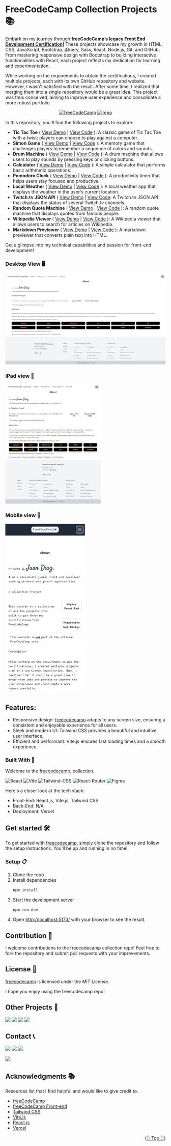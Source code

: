<div id="top"></div>

# FreeCodeCamp Collection Projects 📚

Embark on my journey through **[freeCodeCamp’s legacy Front End Development Certification!](https://www.freecodecamp.org/certification/1diazdev/legacy-front-end)** These projects showcase my growth in HTML, CSS, JavaScript, Bootstrap, jQuery, Sass, React, Node.js, Git, and GitHub. From mastering responsive design with Bootstrap to building interactive functionalities with React, each project reflects my dedication for learning and experimentation.

While working on the requirements to obtain the certifications, I created multiple projects, each with its own GitHub repository and website. However, I wasn't satisfied with the result. After some time, I realized that merging them into a single repository would be a great idea. This project was thus conceived, aiming to improve user experience and consolidate a more robust portfolio.

<div align="center">

[![freeCodeCamp](https://img.shields.io/badge/View%20Demo-000?style=for-the-badge&logo=Google-Chrome&logoColor=white)](https://freecodecamp.jpdiaz.dev/)
[![repo](https://img.shields.io/badge/View%20Code-000?style=for-the-badge&logo=GitHub&logoColor=white)](https://stackblitz.com/github.com/JuanPabloDiaz/freecodecamp)

</div>

In this repository, you'll find the following projects to explore:

- **Tic Tac Toe** ( [View Demo](https://tictactoe.jpdiaz.dev/) | [View Code](https://stackblitz.com/github.com/JuanPabloDiaz/ticTacToe) ): A classic game of Tic Tac Toe with a twist: players can choose to play against a computer.
- **Simon Game** ( [View Demo](https://simon.jpdiaz.dev/) | [View Code](https://stackblitz.com/github.com/JuanPabloDiaz/simonGame) ): A memory game that challenges players to remember a sequence of colors and sounds.
- **Drum Machine** ( [View Demo](https://drum.jpdiaz.dev/) | [View Code](https://stackblitz.com/github.com/JuanPabloDiaz/drumMachine) ): A drum machine that allows users to play sounds by pressing keys or clicking buttons.
- **Calculator** ( [View Demo](https://math.jpdiaz.dev/) | [View Code](https://stackblitz.com/github.com/JuanPabloDiaz/calculator) ): A simple calculator that performs basic arithmetic operations.
- **Pomodoro Clock** ( [View Demo](https://25.jpdiaz.dev/) | [View Code](https://stackblitz.com/github.com/JuanPabloDiaz/25-5_clock) ): A productivity timer that helps users stay focused and productive.
- **Local Weather** ( [View Demo](https://weather.jpdiaz.dev/) | [View Code](https://stackblitz.com/github.com/JuanPabloDiaz/weather) ): A local weather app that displays the weather in the user's current location.
- **Twitch.tv JSON API** ( [View Demo](https://twitch.jpdiaz.dev/) | [View Code](https://stackblitz.com/github.com/JuanPabloDiaz/twitch): A Twitch.tv JSON API that displays the status of several Twitch.tv channels.
- **Random Quote Machine** ( [View Demo](https://quote.jpdiaz.dev/) | [View Code](https://stackblitz.com/github.com/JuanPabloDiaz/random-quote-generator) ): A random quote machine that displays quotes from famous people.
- **Wikipedia Viewer** ( [View Demo](https://wiki.jpdiaz.dev/) | [View Code](https://stackblitz.com/github.com/JuanPabloDiaz/wikipediaViewer) ): A Wikipedia viewer that allows users to search for articles on Wikipedia.
- **Markdown Previewer** ( [View Demo](https://markdown.jpdiaz.dev/) | [View Code](https://stackblitz.com/github.com/JuanPabloDiaz/markdownPreviewer) ): A markdown previewer that converts plain text into HTML.

Get a glimpse into my technical capabilities and passion for front-end development!

### Desktop View 🖥️

<img src="./src/assets/images/desktop.png" width="" />

### iPad view 📱

<img src="./src/assets/images/ipad.png" width="300" />

### Mobile view 📱

<img src="./src/assets/images/phone.png" width="250" />

## Features:

- Responsive design: [freecodecamp](https://freecodecamp.jpdiaz.dev) adapts to any screen size, ensuring a consistent and enjoyable experience for all users.
- Sleek and modern UI: Tailwind CSS provides a beautiful and intuitive user interface.
- Efficient and performant: Vite.js ensures fast loading times and a smooth experience.

### Built With 🔑

Welcome to the [freecodecamp](https://freecodecamp.jpdiaz.dev), collection.

![React](https://img.shields.io/badge/React-61DAFB.svg?style=for-the-badge&logo=React&logoColor=black)
![Vite](https://img.shields.io/badge/Vite-646CFF.svg?style=for-the-badge&logo=Vite&logoColor=white)
![Tailwind-CSS](https://img.shields.io/badge/Tailwind%20CSS-06B6D4.svg?style=for-the-badge&logo=Tailwind-CSS&logoColor=white)
![React-Router](https://img.shields.io/badge/React%20Router-CA4245.svg?style=for-the-badge&logo=React-Router&logoColor=white)
![Figma](https://img.shields.io/badge/Figma-F24E1E.svg?style=for-the-badge&logo=Figma&logoColor=white)

Here's a closer look at the tech stack:

- Front-End: React.js, Vite.js, Tailwind CSS
- Back-End: N/A
- Deployment: Vercel

## Get started 🛠️

To get started with [freecodecamp](https://freecodecamp.jpdiaz.dev), simply clone the repository and follow the setup instructions. You'll be up and running in no time!

### Setup 📋

1. Clone the repo
2. Install dependencies
   ```sh
   npm install
   ```
3. Start the development server
   ```sh
   npm run dev
   ```
4. Open [http://localhost:5173/](http://localhost:5173/) with your browser to see the result.

## Contribution 🤝

I welcome contributions to the freecodecamp collection repo! Feel free to fork the repository and submit pull requests with your improvements.

## License 📜

[freecodecamp](https://freecodecamp.jpdiaz.dev) is licensed under the MIT License.

I hope you enjoy using the freecodecamp repo!

<!-- OTHER PROJECTS -->

## Other Projects 🚀

![](https://img.shields.io/badge/Platzi_Repos-121f3d?style=for-the-badge&logo=Platzi&logoColor=98CA3F)
[![](https://img.shields.io/badge/2021-222?style=for-the-badge)](https://github.com/JuanPabloDiaz/platzi/tree/main/2021)
[![](https://img.shields.io/badge/2022-222?style=for-the-badge)](https://github.com/JuanPabloDiaz/platzi/tree/main/2022)
[![](https://img.shields.io/badge/2023-222?style=for-the-badge)](https://github.com/JuanPabloDiaz/platzi/tree/main/2023)

<!-- CONTACT -->

## Contact 📞

[![](https://img.shields.io/badge/@1diazdev-fff?style=for-the-badge&logo=linkedin&logoColor=0A66C2)](https://www.linkedin.com/in/1diazdev/)
[![](https://img.shields.io/badge/@1diazdev-fff?style=for-the-badge&logo=Twitter&logoColor=1DA1F2)](https://www.twitter.com/1diazdev)
[![](https://img.shields.io/badge/Gmail-fff?style=for-the-badge&logo=gmail&logoColor=EA4335)](mailto:juan.diaz93@hotmail.com)

[![](https://img.shields.io/badge/Platzi_Profile-121f3d?style=for-the-badge&logo=Platzi&logoColor=98CA3F)](https://platzi.com/p/DiazJuan/)

<!-- ACKNOWLEDGMENTS -->

## Acknowledgments 📚

Resources list that I find helpful and would like to give credit to.

- [freeCodeCamp](https://www.freecodecamp.org/)
- [freeCodeCamp Front-end](https://www.freecodecamp.org/learn/front-end-development-libraries/)
- [Tailwind CSS](https://tailwindcss.com/)
- [Vite.js](https://vitejs.dev/)
- [React.js](https://reactjs.org/)
- [Vercel](https://vercel.com/)

<p align="right">(<a href="#top">👆 Top 👆</a>)</p>
